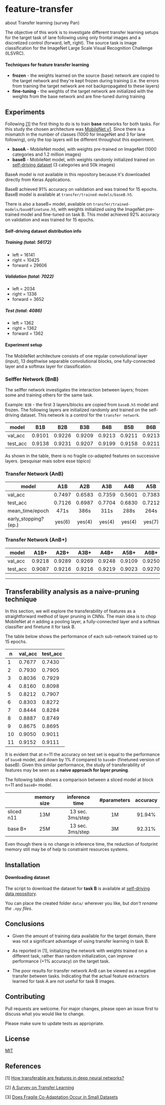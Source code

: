 # feature-transfer

about Transfer learning  (survey Pan)

The objective of this work is to investigate different transfer learning setups for the target task of lane following using only frontal images and a discretized control (forward, left, right). The source task is image classification for the ImageNet Large Scale Visual Recognition Challenge (ILSVRC).

#### Techniques for feature transfer learning

+ __frozen__ - the weights learned on the source (base) network are copied to the target network and they're kept frozen during training (i.e. the errors from training the target network are not backpropagated to these layers)
+ __fine-tuning__ - the weights of the target network are initialized with the weights from the base network and are fine-tuned during training

[//]: # "images taken with a frontal camera mounted on top of a toy remote control car"
[//]: # "undersampling method was used to balance the self-driving dataset"

## Experiments

Following [\[1\]](#References) the first thing to do is to train **base** networks for both tasks. For this study the chosen architecture was [MobileNet v1](https://arxiv.org/abs/1704.04861). Since there is a mismatch in the number of classes (1000 for ImageNet and 3 for lane following), only the top layers will be different throughout this experiment.

+ __baseA__ - MobileNet model, with weights pre-trained on ImageNet (1000 categories and 1.2 million images) 
+ __baseB__ - MobileNet model, with weights randomly initialized trained on [self-driving dataset](https://github.com/paulaksm/self_driving_data) (3 categories and 50k images)

BaseA model is not available in this repository because it's downloaded directly from Keras Applications.

BaseB achieved 91% accuracy on validation and was trained for 15 epochs. BaseB model is available at `transfer/trained-models/baseB.h5`.

There is also a baseB+ model, available on `transfer/trained-models/baseBfinetune.h5`,  with weights initialized using the ImageNet pre-trained model and fine-tuned on task B. This model achieved 92% accuracy on validation and was trained for 15 epochs.

#### Self-driving dataset distribution info

##### Training (total: 56172)

+ left = 16141
+ right = 10425
+ forward = 29606

##### Validation (total: 7022)

+ left = 2034
+ right = 1336
+ forward = 3652

##### Test (total: 4086)

+ left = 1362
+ right = 1362
+ forward = 1362

#### Experiment setup

The MobileNet architecture consists of one regular convolutional layer (input), 13 depthwise separable convolutional blocks, one fully-connected layer and a softmax layer for classification.

### Selffer Network (BnB)

The selffer network investigates the interaction between layers; frozen some and training others for the same task. 

Example: `B3B` - the first 3 layers/blocks are copied from `baseB.h5` model and frozen. The following layers are initialized randomly and trained on the self-driving dataset. This network is a control for the `transfer network`.

| model    |   B1B  |   B2B  |   B3B  |   B4B  |   B5B  |   B6B  |   B7B  |   B8B  |   B9B  |  B10B  |  B11B  |  B12B  |  B13B  |
|----------|:------:|:------:|:------:|:------:|:------:|:------:|:------:|:------:|:------:|:------:|:------:|:------:|:------:|
| val_acc  | 0.9101 | 0.9226 | 0.9209 | 0.9213 | 0.9211 | 0.9213 | 0.9206 | 0.9209 | 0.9105 | 0.9129 | 0.9165 | 0.9166 | 0.9145 |
| test_acc | 0.9138 | 0.9231 | 0.9207 | 0.9199 | 0.9158 | 0.9211 | 0.9248 | 0.9260 | 0.9062 | 0.9106 | 0.9138 | 0.9133 | 0.9150 |

As shown in the table, there is no fragile co-adapted features on successive layers. (pesquisar mais sobre esse tópico)

<!-- ### Selffer Network (BnB+)

 -->

### Transfer Network (AnB)

| model | A1B | A2B | A3B | A4B | A5B | A6B | A7B | A8B | A9B | A10B | A11B | A12B | A13B |
|----------------------|:------:|:------:|:------:|:------:|:------:|:------:|:------:|:------:|:------:|:------:|:------:|:------:|:------:|
| val_acc | 0.7497 | 0.6583 | 0.7359 | 0.5601 | 0.7383 | 0.7221 | 0.7477 | 0.7375 | 0.7618 | 0.7769 | 0.7073 | 0.7445 | 0.5934 |
| test_acc | 0.7126 | 0.6987 | 0.7704 | 0.6830 | 0.7212 | 0.7816 | 0.7080 | 0.7398 | 0.7650 | 0.7709 | 0.6189 | 0.7241 | 0.4676 |
| mean_time/epoch | 471s | 386s | 311s | 288s | 264s | 249s | 250s | 233s | 205s | 188s | 182s | 177s | 149s |
| early_stopping?(ep.) | yes(6) | yes(4) | yes(4) | yes(4) | yes(7) | yes(6) | yes(6) | yes(5) | yes(4) | yes(7) | yes(5) | yes(4) | yes(6) |

### Transfer Network (AnB+)

| model    |  A1B+  |  A2B+  |  A3B+  |  A4B+  |  A5B+  |  A6B+  |  A7B+  |  A8B+  |  A9B+  |  A10B+ |  A11B+ |  A12B+ |  A13B+ |
|----------|:------:|:------:|:------:|:------:|:------:|:------:|:------:|:------:|:------:|:------:|:------:|:------:|:------:|
| val_acc  | 0.9218 | 0.9289 | 0.9269 | 0.9248 | 0.9109 | 0.9250 | 0.9246 | 0.9307 | 0.9238 | 0.9332 | 0.9279 | 0.9223 | 0.9339 |
| test_acc | 0.9087 | 0.9216 | 0.9216 | 0.9219 | 0.9023 | 0.9270 | 0.9260 | 0.9253 | 0.9243 | 0.9312 | 0.9312 | 0.9194 | 0.9309 |

----------------------------------------------------------------------------------------------------------------------------------

## Transferability analysis as a naive-pruning technique

In this section, we will explore the transferability of features as a straightforward method of layer pruning in CNNs. The main idea is to chop MobileNet at _n_ adding a pooling layer, a fully-connected layer and a softmax classifier and finetune it for task B.

The table below shows the performance of each sub-network trained up to 15 epochs. 

| n | val_acc | test_acc |
|----|---------|----------|
| 1 | 0.7677 | 0.7430 |
| 2 | 0.7930 | 0.7905 |
| 3 | 0.8036 | 0.7929 |
| 4 | 0.8160 | 0.8098 |
| 5 | 0.8212 | 0.7907 |
| 6 | 0.8303 | 0.8272 |
| 7 | 0.8444 | 0.8284 |
| 8 | 0.8887 | 0.8749 |
| 9 | 0.8675 | 0.8695 |
| 10 | 0.9050 | 0.9011 |
| 11 | 0.9152 | 0.9111 |

It is evident that at n=11 the accuracy on test set is equal to the performance of `baseB` model, and down by 1% if compared to `baseB+` (finetuned version of baseB). Given this similar performance, the study of transferability of features may be seen as a __naive approach for layer pruning__. 

The following table shows a comparison between a sliced model at block n=11 and `baseB+` model.

|  | memory size | inference time | #parameters | accuracy |
|------------|:-----------:|:----------------:|:-----------:|:--------:|
| sliced n11 | 13M | 13 sec. 3ms/step | 1M | 91.94% |
| base B+ | 25M  | 13 sec. 3ms/step | 3M | 92.31% |

Even though there is no change in inference time, the reduction of footprint memory still may be of help to constraint resources systems.

## Installation

<!-- Use the package manager [pip](https://pip.pypa.io/en/stable/) to install foobar.

```bash
pip install foobar
``` -->

#### Downloading dataset

The script to download the dataset for **task B** is available at [self-driving data repository](https://github.com/paulaksm/self_driving_data). 

You can place the created folder `data/` wherever you like, but _don't rename the `.npy` files_.

<!-- ## Usage

```python
import foobar

foobar.pluralize('word') # returns 'words'
foobar.pluralize('goose') # returns 'geese'
foobar.singularize('phenomena') # returns 'phenomenon'
``` -->

## Conclusions

* Given the amount of training data available for the target domain, there was not a significant advantage of using transfer learning in task B.

* As reported in [1], initializing the network with weights trained on a different task, rather than random initialization, can improve performance (+1% accuracy) on the target task.

* The poor results for transfer network AnB can be viewed as a negative transfer between tasks. Indicating that the actual feature extractors learned for task A are not useful for task B images.

## Contributing
Pull requests are welcome. For major changes, please open an issue first to discuss what you would like to change.

Please make sure to update tests as appropriate.

## License
[MIT](https://choosealicense.com/licenses/mit/)

## References
[1] [How transferable are features in deep neural networks?](https://arxiv.org/abs/1411.1792)

[2] [A Survey on Transfer Learning](https://ieeexplore.ieee.org/document/5288526)

[3] [Does Fragile Co-Adaptation Occur in Small Datasets](https://ieeexplore.ieee.org/abstract/document/8406745)